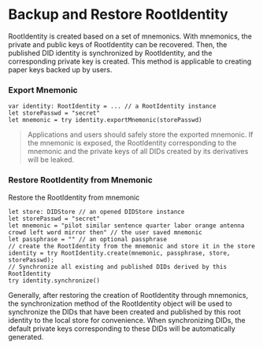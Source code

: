 # Backup and Restore RootIdentity

RootIdentity is created based on a set of mnemonics. With mnemonics, the private and public keys of RootIdentity can be recovered. Then, the published DID identity is synchronized by RootIdentity, and the corresponding private key is created. This method is applicable to creating paper keys backed up by users.

### Export Mnemonic

```
var identity: RootIdentity = ... // a RootIdentity instance
let storePasswd = "secret"
let mnemonic = try identity.exportMnemonic(storePasswd)
```

> Applications and users should safely store the exported mnemonic. If the mnemonic is exposed, the RootIdentity corresponding to the mnemonic and the private keys of all DIDs created by its derivatives will be leaked.

### Restore RootIdentity from Mnemonic

Restore the RootIdentity from mnemonic

```
let store: DIDStore // an opened DIDStore instance
let storePasswd = "secret"
let mnemonic = "pilot similar sentence quarter labor orange antenna crowd left word mirror then" // the user saved mnemonic
let passphrase = "" // an optional passphrase
// create the RootIdentity from the mnemonic and store it in the store
identity = try RootIdentity.create(mnemonic, passphrase, store, storePasswd);
// Synchronize all existing and published DIDs derived by this RootIdentity
try identity.synchronize()
```

Generally, after restoring the creation of RootIdentity through mnemonics, the synchronization method of the RootIdentity object will be used to synchronize the DIDs that have been created and published by this root identity to the local store for convenience. When synchronizing DIDs, the default private keys corresponding to these DIDs will be automatically generated.

